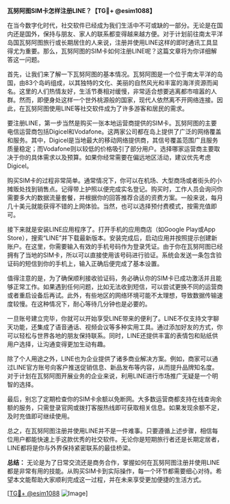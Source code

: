 **瓦努阿图SIM卡怎样注册LINE？【TG💪+ @esim1088】**

在当今数字化时代，社交软件已经成为我们生活中不可或缺的一部分。无论是在国内还是国外，保持与朋友、家人的联系都变得越来越方便。对于计划前往南太平洋岛国瓦努阿图旅行或长期居住的人来说，注册并使用LINE这样的即时通讯工具显得尤为重要。那么，瓦努阿图的SIM卡如何注册LINE呢？这篇文章将为你详细解答这一问题。

首先，让我们来了解一下瓦努阿图的基本情况。瓦努阿图是一个位于南太平洋的岛国，由83个岛屿组成，以其独特的文化、美丽的自然风光和丰富的海洋资源而闻名。这里的人们热情友好，生活节奏相对缓慢，非常适合想要逃离都市喧嚣的人群。然而，即便身处这样一个世外桃源般的国家，现代人依然离不开网络连接。因此，在瓦努阿图使用LINE等社交软件成为了许多游客和居民的需求。

要注册LINE，第一步当然是购买一张本地运营商提供的SIM卡。瓦努阿图的主要电信运营商包括Digicel和Vodafone。这两家公司都在岛上提供了广泛的网络覆盖和服务。其中，Digicel是当地最大的移动网络提供商，其信号覆盖范围广且服务质量稳定；而Vodafone则以较低的价格吸引了部分用户。选择哪家运营商主要取决于你的具体需求以及预算。如果你经常需要在偏远地区活动，建议优先考虑Digicel。

购买SIM卡的过程非常简单。通常情况下，你可以在机场、大型商场或者街头的小摊贩处找到销售点。记得带上护照以便完成实名登记。购买时，工作人员会询问你需要多大的数据流量套餐，并根据你的回答推荐合适的资费方案。一般来说，每月几十美元就能获得不错的上网体验。当然，也可以选择预付费模式，按需充值即可。

接下来就是安装LINE应用程序了。打开手机的应用商店（如Google Play或App Store），搜索“LINE”并下载最新版本。安装完成后，启动应用并按照提示创建新账户。在这里，你需要输入有效的手机号码作为登录凭证。由于你在瓦努阿图已经拥有了当地的SIM卡，所以可以直接使用该号码进行验证。系统会发送一条包含验证码的短信到你的手机上，输入正确后便完成了基本设置。

值得注意的是，为了确保顺利接收验证码，务必确认你的SIM卡已成功激活并且能够正常工作。如果遇到任何问题，比如无法收到短信，可以尝试更换不同的运营商或者重启设备后再试。此外，有些地区的网络环境可能不太理想，导致数据传输速度较慢。在这种情况下，耐心等待几分钟也是必要的。

一旦账号建立完毕，你就可以开始享受LINE带来的便利了。LINE不仅支持文字聊天功能，还集成了语音通话、视频会议等多种实用工具。通过添加好友的方式，你可以轻松与世界各地的朋友保持联系。同时，LINE还提供丰富的表情包和贴纸供用户选择，让沟通变得更加生动有趣。

除了个人用途之外，LINE也为企业提供了诸多商业解决方案。例如，商家可以通过LINE官方账号向客户推送促销信息、新品发布等内容，从而提升品牌知名度。对于计划在瓦努阿图开展业务的企业来说，利用LINE进行市场推广无疑是一个明智的选择。

最后，别忘了定期检查你的SIM卡余额以免断网。大多数运营商都支持在线查询余额的服务，只需登录官网或拨打客服热线即可获取相关信息。如果发现余额不足，及时充值即可继续使用。

总之，在瓦努阿图注册并使用LINE并不是一件难事。只要遵循上述步骤，相信每位用户都能快速上手这款优秀的社交软件。无论你是短期旅行者还是长期定居者，LINE都将是你与外界保持紧密联系的最佳桥梁。

**总结：**
无论是为了日常交流还是商务合作，掌握如何在瓦努阿图注册并使用LINE都是非常有用的技能。从购买SIM卡到实际操作，每一个环节都需要细心对待。希望本文能帮助大家顺利完成这一过程，并在未来享受更加便捷的生活方式。

[[TG💪+ @esim1088](https://t.me/s/esim1088) ![Image](https://i.postimg.cc/4NQfJmqS/Snipaste-2025-05-13-00-14-12.png)]